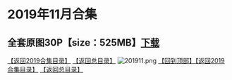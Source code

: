 # 2019年11月合集
## 全套原图30P【size：525MB】[下载](https://474b.com/file/25713053-435057236)
[【返回2019合集目录】](/2019年VIP作品合集/README.md)
[【返回总目录】](/README.md)
![201911.png](https://www.nsaimg.com/2020/04/02/5e85ad2c0ee0b.png)
[【回到顶部】](#readme)[【返回2019合集目录】](/2019年VIP作品合集/README.md)
[【返回总目录】](/README.md)

